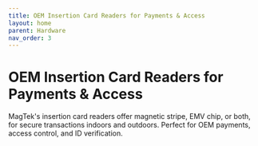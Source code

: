 ```yaml
---
title: OEM Insertion Card Readers for Payments & Access
layout: home
parent: Hardware
nav_order: 3
---
```


# OEM Insertion Card Readers for Payments & Access

MagTek's insertion card readers offer magnetic stripe, EMV chip, or both, for secure transactions indoors and outdoors. Perfect for OEM payments, access control, and ID verification.